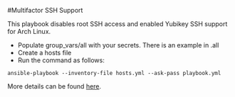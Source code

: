 #Multifactor SSH Support

This playbook disables root SSH access and enabled Yubikey SSH support for Arch Linux.

- Populate group_vars/all with your secrets. There is an example in .all
- Create a hosts file
- Run the command as follows:

``` shell
ansible-playbook --inventory-file hosts.yml --ask-pass playbook.yml
```

More details can be found [here](https://wiki.archlinux.org/index.php/yubikey#Two-factor_authentication_with_SSH).

